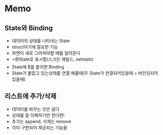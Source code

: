 # Memo

## State와 Binding
- 데이터의 상태를 나타내는 State
- struct이기에 필요한 기능
- 화면이 새로 그려져야할 때를 알려준다
- ⭐️@State로 표시함(스크린 재빌드, setstate)
- State에 $를 붙이면 Binding
- State가 붙잡고 있는상태를 연결 해줄때(두 State가 연결되어있을때 = 바인딩되어 있을때)

## 리스트에 추가/삭제
- 데이터를 바꾸는 것은 쉽다
- 상태를 잘 이해하기만 한다면!
- 추가는 append, 삭제는 remove
- 이미 구현되어 제공되는 기능들
